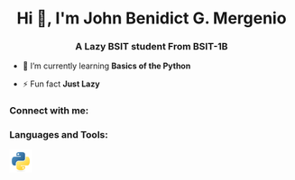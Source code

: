 <h1 align="center">Hi 👋, I'm John Benidict G. Mergenio</h1>
<h3 align="center">A Lazy BSIT student From BSIT-1B</h3>

- 🌱 I’m currently learning **Basics of the Python**

- ⚡ Fun fact **Just Lazy**

<h3 align="left">Connect with me:</h3>
<p align="left">
</p>

<h3 align="left">Languages and Tools:</h3>
<p align="left"> <a href="https://www.python.org" target="_blank" rel="noreferrer"> <img src="https://raw.githubusercontent.com/devicons/devicon/master/icons/python/python-original.svg" alt="python" width="40" height="40"/> </a> </p>
